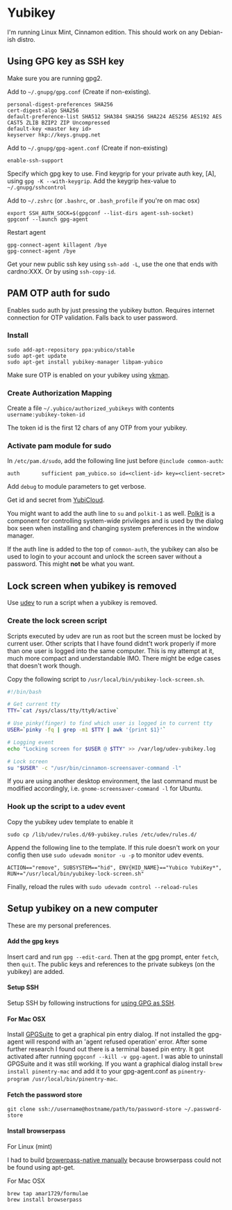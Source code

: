 # Yubikey

I'm running Linux Mint, Cinnamon edition. This should work on any Debian-ish distro.

## Using GPG key as SSH key <a id="#using-gpg-as-ssh"></a>

Make sure you are running gpg2.

Add to `~/.gnupg/gpg.conf` (Create if non-existing).

    personal-digest-preferences SHA256
    cert-digest-algo SHA256
    default-preference-list SHA512 SHA384 SHA256 SHA224 AES256 AES192 AES CAST5 ZLIB BZIP2 ZIP Uncompressed
    default-key <master key id>
    keyserver hkp://keys.gnupg.net

Add to `~/.gnupg/gpg-agent.conf` (Create if non-existing)

    enable-ssh-support

Specify which gpg key to use. Find keygrip for your private auth key, [A], using `gpg -K --with-keygrip`. Add the keygrip hex-value to `~/.gnupg/sshcontrol`

Add to `~/.zshrc` (or `.bashrc`, or `.bash_profile` if you're on mac osx)

    export SSH_AUTH_SOCK=$(gpgconf --list-dirs agent-ssh-socket)
    gpgconf --launch gpg-agent

Restart agent

    gpg-connect-agent killagent /bye
    gpg-connect-agent /bye

Get your new public ssh key using `ssh-add -L`, use the one that ends with cardno:XXX. Or by using `ssh-copy-id`.

## PAM OTP auth for sudo

Enables sudo auth by just pressing the yubikey button. Requires internet connection for OTP validation. Falls back to user password.

### Install

    sudo add-apt-repository ppa:yubico/stable
    sudo apt-get update
    sudo apt-get install yubikey-manager libpam-yubico

Make sure OTP is enabled on your yubikey using [ykman](https://support.yubico.com/support/solutions/articles/15000012643-yubikey-manager-cli-ykman-user-manual).

### Create Authorization Mapping

Create a file `~/.yubico/authorized_yubikeys` with contents `username:yubikey-token-id`

The token id is the first 12 chars of any OTP from your yubikey.

### Activate pam module for sudo

In `/etc/pam.d/sudo`, add the following line just before `@include common-auth`:

`auth       sufficient pam_yubico.so id=<client-id> key=<client-secret>`

Add `debug` to module parameters to get verbose.

Get id and secret from [YubiCloud](https://upgrade.yubico.com/getapikey/).

You might want to add the auth line to `su` and `polkit-1` as well. [Polkit](https://en.wikipedia.org/wiki/Polkit) is a component for controlling system-wide privileges and is used by the dialog box seen when installing and changing system preferences in the window manager.

If the auth line is added to the top of `common-auth`, the yubikey can also be used to login to your account and unlock the screen saver without a password. This might **not** be what you want.

## Lock screen when yubikey is removed

Use [udev](https://opensource.com/article/18/11/udev) to run a script when a yubikey is removed.

### Create the lock screen script

Scripts executed by udev are run as root but the screen must be locked by current user. Other scripts that I have found didnt't work properly if more than one user is logged into the same computer. This is my attempt at it, much more compact and understandable IMO. There might be edge cases that doesn't work though.

Copy the following script to `/usr/local/bin/yubikey-lock-screen.sh`.

```bash
#!/bin/bash

# Get current tty
TTY=`cat /sys/class/tty/tty0/active`

# Use pinky(finger) to find which user is logged in to current tty
USER=`pinky -fq | grep -m1 $TTY | awk '{print $1}'`

# Logging event
echo "Locking screen for $USER @ $TTY" >> /var/log/udev-yubikey.log

# Lock screen
su "$USER" -c "/usr/bin/cinnamon-screensaver-command -l"
```

If you are using another desktop environment, the last command must be modified accordingly, i.e. `gnome-screensaver-command -l` for Ubuntu.

### Hook up the script to a udev event

Copy the yubikey udev template to enable it

    sudo cp /lib/udev/rules.d/69-yubikey.rules /etc/udev/rules.d/

Append the following line to the template. If this rule doesn't work on your config then use `sudo udevadm monitor -u -p` to monitor udev events.

    ACTION=="remove", SUBSYSTEM=="hid", ENV{HID_NAME}=="Yubico YubiKey*", RUN+="/usr/local/bin/yubikey-lock-screen.sh"

Finally, reload the rules with `sudo udevadm control --reload-rules`

## Setup yubikey on a new computer

These are my personal preferences.

#### Add the gpg keys

Insert card and run  `gpg --edit-card`. Then at the gpg prompt, enter `fetch`, then `quit`. The public keys and references to the private subkeys (on the yubikey) are added.

#### Setup SSH

Setup SSH by following instructions for [using GPG as SSH](#using-gpg-as-ssh).

#### For Mac OSX

Install [GPGSuite](https://gpgtools.org/) to get a graphical pin entry dialog. If not installed the gpg-agent will respond with an 'agent refused operation' error. After some further research I found out there is a terminal based pin entry. It got activated after running `gpgconf --kill -v gpg-agent`. I was able to uninstall GPGSuite and it was still working. If you want a graphical dialog install `brew install pinentry-mac` and add it to your gpg-agent.conf as `pinentry-program /usr/local/bin/pinentry-mac`.

#### Fetch the password store
```
git clone ssh://username@hostname/path/to/password-store ~/.password-store
```

#### Install browserpass

For Linux (mint)

I had to build [browerpass-native manually](https://github.com/browserpass/browserpass-native#install-manually) because browserpass could not be found using apt-get.

For Mac OSX
```
brew tap amar1729/formulae
brew install browserpass
```
